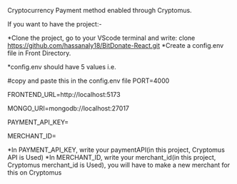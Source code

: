 Cryptocurrency Payment method enabled through Cryptomus.

If you want to have the project:-

*Clone the project, go to your VScode terminal and write: clone https://github.com/hassanaly18/BitDonate-React.git
*Create a config.env file in Front Directory.


*config.env should have 5 values i.e.

#copy and paste this in the config.env file
PORT=4000

FRONTEND_URL=http://localhost:5173

MONGO_URI=mongodb://localhost:27017

PAYMENT_API_KEY=

MERCHANT_ID=

*In PAYMENT_API_KEY, write your paymentAPI(in this project, Cryptomus API is Used)
*In MERCHANT_ID, write your merchant_id(in this project, Cryptomus merchant_id is Used), you will have to make a new merchant for this on Cryptomus
